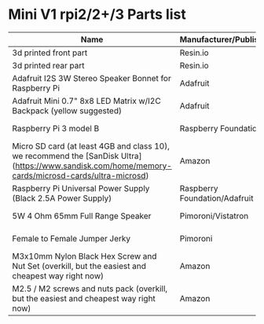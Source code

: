 # Mini V1 rpi2/2+/3 Parts list

Name | Manufacturer/Publisher | Link | Qty
------------ | ------------- | ------------ | -------------
3d printed front part | Resin.io | [Thingiverse]()| 1
3d printed rear part | Resin.io | [Thingiverse]()| 1
Adafruit I2S 3W Stereo Speaker Bonnet for Raspberry Pi | Adafruit | [Adafruit](https://www.adafruit.com/product/3346) / [Pimoroni](https://shop.pimoroni.com/products/adafruit-i2s-3w-stereo-speaker-bonnet-for-raspberry-pi-mini-kit) | 1
Adafruit Mini 0.7" 8x8 LED Matrix w/I2C Backpack (yellow suggested) | Adafruit | [Adafruit](https://www.adafruit.com/products/871) / [Pimoroni](https://shop.pimoroni.com/products/adafruit-mini-8x8-led-matrix-w-i2c-backpack) | 1
Raspberry Pi 3 model B | Raspberry Foundation | [Adafruit](https://www.adafruit.com/products/3055) / [Pimoroni](https://shop.pimoroni.com/products/raspberry-pi-3) | 1
Micro SD card (at least 4GB and class 10), we recommend the [SanDisk Ultra] (https://www.sandisk.com/home/memory-cards/microsd-cards/ultra-microsd) | Amazon | [co.uk](https://www.amazon.co.uk/SanDisk-Ultra-MicroSDHC-Memory-Adapter/dp/B00M55C0VU) / [com](https://www.amazon.com/SanDisk-Class-Micro-Adapter-SDSDQUA-008G-A11A/dp/B0085EG6OW/) / [it](https://www.amazon.it/SanDisk-Imaging-Memoria-MicroSDHC-Adattatore/dp/B00MBTKT6S) | 1
Raspberry Pi Universal Power Supply (Black 2.5A Power Supply) | Raspberry Foundation/Adafruit |  [Pimoroni](https://shop.pimoroni.com/products/raspberry-pi-universal-power-supply) / [Adafruit](https://www.adafruit.com/products/1995) | 1
5W 4 Ohm 65mm Full Range Speaker | Pimoroni/Vistatron |  [Pimoroni](https://shop.pimoroni.com/products/5w-4-ohm-65mm-full-range-speaker) / [Amazon](https://www.amazon.com/gp/product/B004GA0LFY/ref=oh_aui_detailpage_o01_s00?ie=UTF8&psc=1) | 2
Female to Female Jumper Jerky | Pimoroni | [Pimoroni](https://shop.pimoroni.com/products/jumper-jerky) / [Adafruit](https://www.adafruit.com/products/1995) | 1
M3x10mm Nylon Black Hex Screw and Nut Set (overkill, but the easiest and cheapest way right now) | Amazon | [co.uk](https://www.amazon.co.uk/260pcs-Black-Spacers-Stand-off-Assortment/dp/B01GVD146I/) / [com](https://www.amazon.com/Spacer-Standoff-Varied-Length-Assortment/dp/B01N1GOT1S/) / [it](https://www.amazon.it/Xcellent-Global-assortito-rondelle-esagonali/dp/B01MDS2LL4/) | 1
M2.5 / M2 screws and nuts pack (overkill, but the easiest and cheapest way right now) | Amazon | [co.uk](https://www.amazon.co.uk/Spacers-Stand-off-Plastic-Accessories-Assortment/dp/B01DJYXSHU/ref=sr_1_1?ie=UTF8&qid=1467796678&sr=8-1&keywords=M2+M3+nylon) / [com](https://www.amazon.com/Spacers-Stand-off-Plastic-Accessories-Assortment/dp/B00MMWDYI4/ref=sr_1_8?ie=UTF8&qid=1467796552&sr=8-8&keywords=M2+nylon+nut&refinements=p_85%3A2470955011) / [it](https://www.amazon.it/esagonali-distanziali-Kit-accessori-assortiti-plastica/dp/B01DJYXSHU/ref=sr_1_3?ie=UTF8&qid=1467796951&sr=8-3&keywords=M2+M3+nylon) | 1
